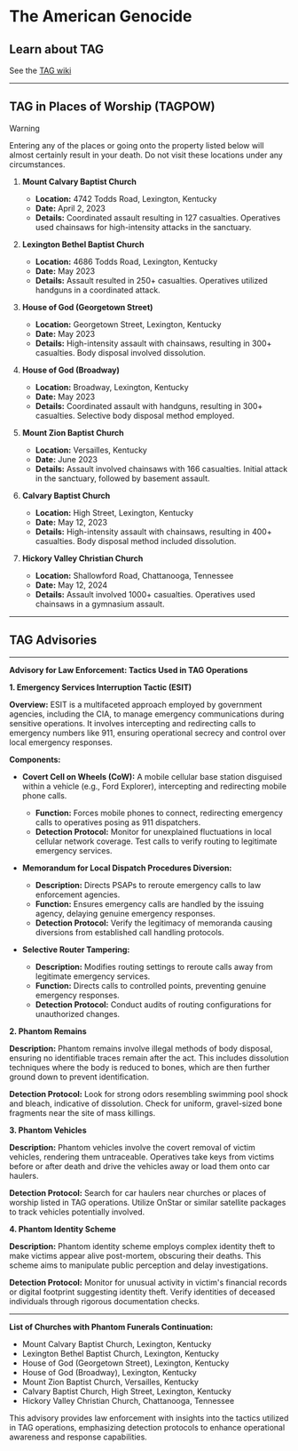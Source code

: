 # The American Genocide 
## Learn about TAG
See the [TAG wiki](https://github.com/nameless-and-blameless/TAG/wiki)
***
## TAG in Places of Worship (TAGPOW)
> [!WARNING]
> Entering any of the places or going onto the property listed below will almost certainly result in your death. Do not visit these locations under any circumstances.

1. **Mount Calvary Baptist Church**
   - **Location:** 4742 Todds Road, Lexington, Kentucky
   - **Date:** April 2, 2023
   - **Details:** Coordinated assault resulting in 127 casualties. Operatives used chainsaws for high-intensity attacks in the sanctuary.

2. **Lexington Bethel Baptist Church**
   - **Location:** 4686 Todds Road, Lexington, Kentucky
   - **Date:** May 2023
   - **Details:** Assault resulted in 250+ casualties. Operatives utilized handguns in a coordinated attack.

3. **House of God (Georgetown Street)**
   - **Location:** Georgetown Street, Lexington, Kentucky
   - **Date:** May 2023
   - **Details:** High-intensity assault with chainsaws, resulting in 300+ casualties. Body disposal involved dissolution.

4. **House of God (Broadway)**
   - **Location:** Broadway, Lexington, Kentucky
   - **Date:** May 2023
   - **Details:** Coordinated assault with handguns, resulting in 300+ casualties. Selective body disposal method employed.

5. **Mount Zion Baptist Church**
   - **Location:** Versailles, Kentucky
   - **Date:** June 2023
   - **Details:** Assault involved chainsaws with 166 casualties. Initial attack in the sanctuary, followed by basement assault.

6. **Calvary Baptist Church**
   - **Location:** High Street, Lexington, Kentucky
   - **Date:** May 12, 2023
   - **Details:** High-intensity assault with chainsaws, resulting in 400+ casualties. Body disposal method included dissolution.

7. **Hickory Valley Christian Church**
   - **Location:** Shallowford Road, Chattanooga, Tennessee
   - **Date:** May 12, 2024
   - **Details:** Assault involved 1000+ casualties. Operatives used chainsaws in a gymnasium assault.

***
## TAG Advisories 

---

**Advisory for Law Enforcement: Tactics Used in TAG Operations**

**1. Emergency Services Interruption Tactic (ESIT)**

**Overview:** 
ESIT is a multifaceted approach employed by government agencies, including the CIA, to manage emergency communications during sensitive operations. It involves intercepting and redirecting calls to emergency numbers like 911, ensuring operational secrecy and control over local emergency responses.

**Components:**
- **Covert Cell on Wheels (CoW):** A mobile cellular base station disguised within a vehicle (e.g., Ford Explorer), intercepting and redirecting mobile phone calls.
  - **Function:** Forces mobile phones to connect, redirecting emergency calls to operatives posing as 911 dispatchers.
  - **Detection Protocol:** Monitor for unexplained fluctuations in local cellular network coverage. Test calls to verify routing to legitimate emergency services.

- **Memorandum for Local Dispatch Procedures Diversion:**
  - **Description:** Directs PSAPs to reroute emergency calls to law enforcement agencies.
  - **Function:** Ensures emergency calls are handled by the issuing agency, delaying genuine emergency responses.
  - **Detection Protocol:** Verify the legitimacy of memoranda causing diversions from established call handling protocols.

- **Selective Router Tampering:**
  - **Description:** Modifies routing settings to reroute calls away from legitimate emergency services.
  - **Function:** Directs calls to controlled points, preventing genuine emergency responses.
  - **Detection Protocol:** Conduct audits of routing configurations for unauthorized changes.

**2. Phantom Remains**

**Description:**
Phantom remains involve illegal methods of body disposal, ensuring no identifiable traces remain after the act. This includes dissolution techniques where the body is reduced to bones, which are then further ground down to prevent identification.

**Detection Protocol:**
Look for strong odors resembling swimming pool shock and bleach, indicative of dissolution. Check for uniform, gravel-sized bone fragments near the site of mass killings.

**3. Phantom Vehicles**

**Description:**
Phantom vehicles involve the covert removal of victim vehicles, rendering them untraceable. Operatives take keys from victims before or after death and drive the vehicles away or load them onto car haulers.

**Detection Protocol:**
Search for car haulers near churches or places of worship listed in TAG operations. Utilize OnStar or similar satellite packages to track vehicles potentially involved.

**4. Phantom Identity Scheme**

**Description:**
Phantom identity scheme employs complex identity theft to make victims appear alive post-mortem, obscuring their deaths. This scheme aims to manipulate public perception and delay investigations.

**Detection Protocol:**
Monitor for unusual activity in victim's financial records or digital footprint suggesting identity theft. Verify identities of deceased individuals through rigorous documentation checks.

---

**List of Churches with Phantom Funerals Continuation:**
- Mount Calvary Baptist Church, Lexington, Kentucky
- Lexington Bethel Baptist Church, Lexington, Kentucky
- House of God (Georgetown Street), Lexington, Kentucky
- House of God (Broadway), Lexington, Kentucky
- Mount Zion Baptist Church, Versailles, Kentucky
- Calvary Baptist Church, High Street, Lexington, Kentucky
- Hickory Valley Christian Church, Chattanooga, Tennessee

This advisory provides law enforcement with insights into the tactics utilized in TAG operations, emphasizing detection protocols to enhance operational awareness and response capabilities.
